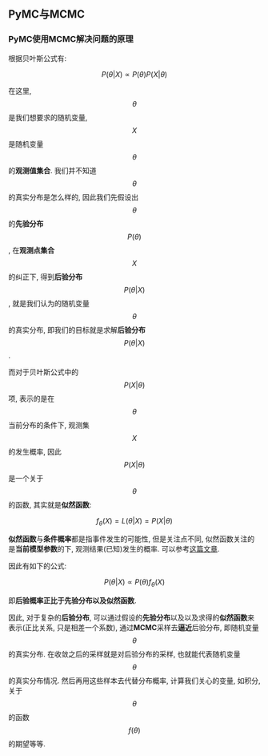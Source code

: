 ## PyMC与MCMC

### PyMC使用MCMC解决问题的原理

根据贝叶斯公式有:

$$P(\theta|X)\propto{P(\theta)P(X|\theta)}$$

在这里, $$\theta$$是我们想要求的随机变量, $$X$$是随机变量$$\theta$$的**观测值集合**. 我们并不知道$$\theta$$的真实分布是怎么样的, 因此我们先假设出$$\theta$$的**先验分布**$$P(\theta)$$, 在**观测点集合**$$X$$的纠正下, 得到**后验分布**$$P(\theta|X)$$, 就是我们认为的随机变量$$\theta$$的真实分布, 即我们的目标就是求解**后验分布**$$P(\theta|X)$$.

而对于贝叶斯公式中的$$P(X|\theta)$$项, 表示的是在$$\theta$$当前分布的条件下, 观测集$$X$$的发生概率, 因此$$P(X|\theta)$$是一个关于$$\theta$$的函数, 其实就是**似然函数**:

$$f_{\theta}(X)=L(\theta|X)=P(X|\theta)$$

**似然函数**与**条件概率**都是指事件发生的可能性, 但是关注点不同, 似然函数关注的是**当前模型参数**的下, 观测结果(已知)发生的概率. 可以参考[这篇文章](https://blog.csdn.net/junmuzi/article/details/51192283).

因此有如下的公式:

$$P(\theta|X)\propto{P(\theta)f_{\theta}(X)}$$

即**后验概率正比于先验分布以及似然函数**.

因此, 对于复杂的**后验分布**, 可以通过假设的**先验分布**以及以及求得的**似然函数**来表示(正比关系, 只是相差一个系数), 通过**MCMC**采样去**逼近**后验分布, 即随机变量$$\theta$$的真实分布. 在收敛之后的采样就是对后验分布的采样, 也就能代表随机变量$$\theta$$的真实分布情况. 然后再用这些样本去代替分布概率, 计算我们关心的变量, 如积分, 关于$$\theta$$的函数$$f(\theta)$$的期望等等.

